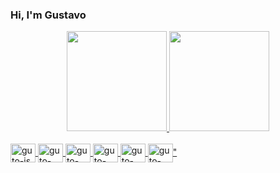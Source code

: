 ### Hi, I'm Gustavo
<div align="center">
  <a href="https://github.com/gsutavo-f">
  <img height="160em" src="https://github-readme-stats.vercel.app/api?username=gsutavo-f&show_icons=false&theme=gotham&include_all_commits=true&count_private=true"/>
  <img height="160em" src="https://github-readme-stats.vercel.app/api/top-langs/?username=gsutavo-f&layout=compact&langs_count=7&theme=gotham"/>
</div>
<div style="display: inline_block"><br>
  <img align="center" alt="guto-js" height="30" width="40" src="https://cdn.jsdelivr.net/gh/devicons/devicon/icons/javascript/javascript-plain.svg" />
  <img align="center" alt="guto-html" height="30" width="40" src="https://cdn.jsdelivr.net/gh/devicons/devicon/icons/html5/html5-plain.svg" />
  <img align="center" alt="guto-css" height="30" width="40" src="https://cdn.jsdelivr.net/gh/devicons/devicon/icons/css3/css3-plain.svg" />
  <img align="center" alt="guto-java" height="30" width="40" src="https://cdn.jsdelivr.net/gh/devicons/devicon/icons/java/java-plain.svg" />
  <img align="center" alt="guto-post" height="30" width="40" src="https://cdn.jsdelivr.net/gh/devicons/devicon/icons/postgresql/postgresql-plain.svg" />
  <img align="center" alt="guto-flutter" height="30" width="40" src="https://cdn.jsdelivr.net/gh/devicons/devicon/icons/flutter/flutter-plain.svg" />"
</div>
